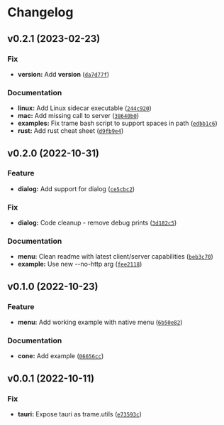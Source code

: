 # Changelog

<!--next-version-placeholder-->

## v0.2.1 (2023-02-23)
### Fix
* **version:** Add __version__ ([`da7d77f`](https://github.com/Kitware/trame-tauri/commit/da7d77f5bdd109954cbea86cc4fe482ed957f1c8))

### Documentation
* **linux:** Add Linux sidecar executable ([`244c920`](https://github.com/Kitware/trame-tauri/commit/244c9206de021892bb6e09d65224426393188fb3))
* **mac:** Add missing call to server ([`38640b0`](https://github.com/Kitware/trame-tauri/commit/38640b081339cbcbb6e0fad61ac5ea5458fdaacf))
* **examples:** Fix trame bash script to support spaces in path ([`edbb1c6`](https://github.com/Kitware/trame-tauri/commit/edbb1c6ad6b7d199bdba43cd479a39c3e8f023a9))
* **rust:** Add rust cheat sheet ([`d9fb9e4`](https://github.com/Kitware/trame-tauri/commit/d9fb9e470bfbd5ad79774aa2350b9defedeb8e91))

## v0.2.0 (2022-10-31)
### Feature
* **dialog:** Add support for dialog ([`ce5cbc2`](https://github.com/Kitware/trame-tauri/commit/ce5cbc238d4e65a1411a249be67495f6ab8c2edd))

### Fix
* **dialog:** Code cleanup - remove debug prints ([`3d182c5`](https://github.com/Kitware/trame-tauri/commit/3d182c5798bd5a6b45c3f764cbfe70700867dbc9))

### Documentation
* **menu:** Clean readme with latest client/server capabilities ([`beb3c70`](https://github.com/Kitware/trame-tauri/commit/beb3c70e36dabbc69eef7a72db2ff07f6de543f3))
* **example:** Use new --no-http arg ([`fee2118`](https://github.com/Kitware/trame-tauri/commit/fee211858bfdef213051367ef19bff74756ea5d2))

## v0.1.0 (2022-10-23)
### Feature
* **menu:** Add working example with native menu ([`6b50e82`](https://github.com/Kitware/trame-tauri/commit/6b50e828267e573e6f88cb12487da1a73a75ca21))

### Documentation
* **cone:** Add example ([`06656cc`](https://github.com/Kitware/trame-tauri/commit/06656cc53f9c2012ac0987bffcabd446c737d04d))

## v0.0.1 (2022-10-11)
### Fix
* **tauri:** Expose tauri as trame.utils ([`e73593c`](https://github.com/Kitware/trame-tauri/commit/e73593c6d4083a6346d737c8b924f94f39e0d9dd))
